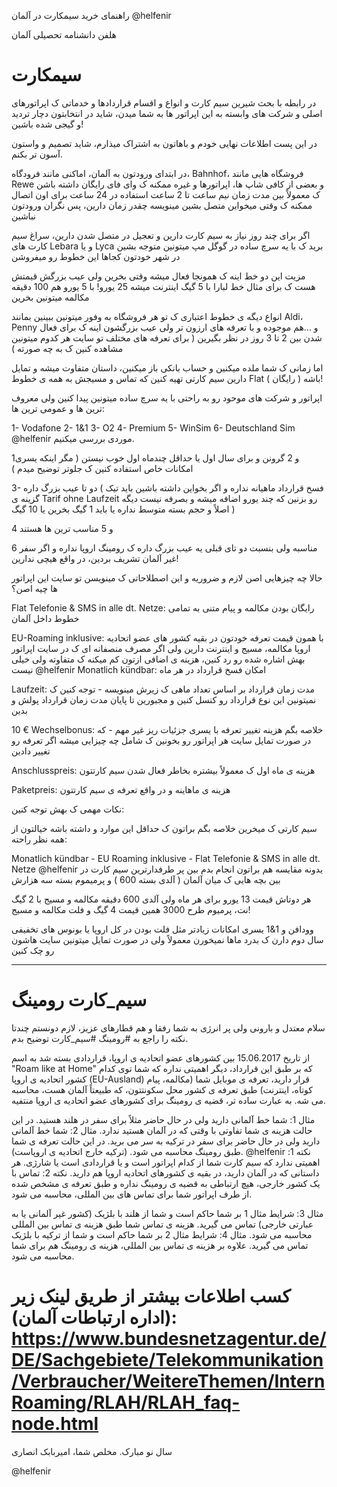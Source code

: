 راهنمای خرید سیمکارت در آلمان
@helfenir

هلفن دانشنامه تحصیلی آلمان

# سیمکارت

در رابطه با بحث شیرین سیم کارت و انواع و اقسام قراردادها و خدماتی ک اپراتورهای اصلی و شرکت های وابسته به این اپراتور ها به شما میدن، شاید در انتخابتون دچار تردید و گیجی شده باشین!

در این پست اطلاعات نهایی خودم و باهاتون به اشتراک میذارم، شاید تصمیم و واستون آسون تر بکنم.

در ابتدای ورودتون به آلمان، اماکنی مانند فرودگاه، Bahnhof، فروشگاه هایی مانند Rewe و بعضی از کافی شاپ ها، اپراتورها و غیره ممکنه ک وای فای رایگان داشته باشن ک معمولاً بین مدت زمان نیم ساعت تا 2 ساعت استفاده در  24 ساعت برای اون اتصال ممکنه ک وقتی میخواین متصل بشین مینویسه چقدر زمان دارین، پس نگران ورودتون نباشین

اگر برای چند روز نیاز به سیم کارت دارین و تعجیل در متصل شدن دارین، سراغ سیم کارت های Lebara و یا Lyca برید ک با یه سرچ ساده در گوگل مپ میتونین متوجه بشین در شهر خودتون کجاها این خطوط رو میفروشن

مزیت این دو خط اینه ک همونجا فعال میشه وقتی بخرین ولی عیب بزرگش قیمتش هست ک برای مثال خط لبارا با 5 گیگ اینترنت میشه 25 یورو! با 5 یورو هم 100 دقیقه مکالمه میتونین بخرین

انواع دیگه ی خطوط اعتباری ک تو هر فروشگاه به وفور میتونین ببینین بمانند Aldi، Penny و ...هم موجوده و با تعرفه های ارزون تر ولی عیب بزرگشون اینه ک برای فعال شدن بین 2 تا 3 روز در نظر بگیرین ( برای تعرفه های مختلف تو سایت هر کدوم میتونین مشاهده کنین ک به چه صورته )

اما زمانی ک شما ملده میکنین و حساب بانکی باز میکنین، داستان متفاوت میشه و تمایل دارین سیم کارتی تهیه کنین که تماس و مسیجش به همه ی خطوط  Flat ( رایگان ) باشه!

اپراتور و شرکت های موحود رو به راحتی با یه سرچ ساده میتونین پیدا کنین ولی معروف ترین ها و عمومی ترین ها:

1- Vodafone
2- 1&1
3- O2
4- Premium
5- WinSim
6- Deutschland Sim
@helfenir
موردی بررسی میکنیم.

1و 2 گرونن و برای سال اول یا حداقل چندماه اول خوب نیستن ( مگر اینکه یسری امکانات خاص استفاده کنین ک جلوتر توضیح میدم )

3- دو تا عیب بزرگ داره ( فسخ قرارداد ماهیانه نداره و اگر بخواین داشته باشین باید تیک گزینه ی Tarif ohne Laufzeit رو بزنین که چند یورو اضافه میشه و بصرفه نیست دیگه اصلاً و حجم بسته متوسط نداره یا باید 1 گیگ بخرین یا 10 گیگ )

4 و 5 مناسب ترین ها هستند

6 مناسبه ولی بنسبت دو تای قبلی یه عیب بزرگ داره ک رومینگ اروپا نداره و اگر سفر غیر آلمان تشریف بردین، در واقع هیچی ندارین!


حالا چه چیزهایی اصن لازم و ضروریه و این اصطلاحاتی ک مینویسن تو سایت این اپراتور ها چیه اصن؟



Flat Telefonie & SMS in alle dt. Netze: رایگان بودن مکالمه و پیام متنی به تمامی خطوط داخل آلمان

EU-Roaming inklusive: با همون قیمت تعرفه خودتون در بقیه کشور های عضو اتحادیه اروپا مکالمه، مسیج و اینترنت دارین ولی اگر مصرف منصفانه ای ک در سایت اپراتور بهش اشاره شده رو رد کنین، هزینه ی اضافی ازتون کم میکنه ک متفاوته ولی خیلی نیست
@helfenir
Monatlich kündbar: امکان فسخ قرارداد در هر ماه

Laufzeit: مدت زمان قرارداد بر اساس تعداد ماهی ک زیرش مینویسه -  توجه کنین ک نمیتونین این نوع قرارداد رو کنسل کنین و مجبورین تا پایان مدت زمان قرارداد پولش و بدین

10 € Wechselbonus: خلاصه بگم هزینه تغییر تعرفه با یسری جزئیات ریز غیر مهم - که در صورت تمایل سایت هر اپراتور رو بخونین ک شامل چه چیزایی میشه اگر تعرفه رو تغییر دادین

 Anschlusspreis: هزینه ی ماه اول ک معمولاً بیشتره بخاطر فعال شدن سیم کارتتون 

Paketpreis: هزینه ی ماهاینه و در واقع تعرفه ی سیم کارتتون


نکات مهمی ک بهش توجه کنین:

سیم کارتی ک میخرین خلاصه بگم براتون ک حداقل این موارد و داشته باشه خیالتون از همه نظر راحته:

Monatlich kündbar - EU Roaming inklusive - Flat Telefonie & SMS in alle dt. Netze
@helfenir
یدونه مقایسه هم براتون انجام بدم بین پر طرفدارترین سیم کارت در بین بچه هایی ک میان آلمان ( آلدی بسته 600 ) و پرمیموم بسته سه هزارش


هر دوتاش قیمت 13 یورو برای هر ماه ولی آلدی 600 دقیقه مکالمه و مسیج با 2 گیگ نت، پرمیوم طرح 3000 همین قیمت 4 گیگ و فلت مکالمه و مسیج!


وودافن و 1&1 یسری امکانات زیادتر مثل فلت بودن در کل اروپا یا بونوس های تخفیفی سال دوم دارن ک بدرد ماها نمیخورن معمولاً ولی در صورت تمایل میتونین سایت هاشون رو چک کنین

---------

# سیم_کارت رومینگ

سلام معتدل و بارونی ولی پر انرژی به شما رفقا و هم قطارهای عزیز، 
لازم دونستم چندتا نکته را راجع به #رومینگ #سیم_کارت توضیح بدم.

از تاریخ 15.06.2017 بین کشورهای عضو اتحادیه ی اروپا، قراردادی بسته شد به اسم "Roam like at Home" که بر طبق این قرارداد، دیگر اهمیتی نداره که شما توی کدام کشور اتحادیه ی اروپا (EU-Ausland) قرار دارید، تعرفه ی موبایل شما (مکالمه، پیام کوتاه، اینترنت) طبق تعرفه ی کشور محل سکونتتون، که طبیعتاً آلمان هست، محاسبه می شه. به عبارت ساده تر، قضیه ی رومینگ برای کشورهای عضو اتحادیه ی اروپا منتفیه.

مثال 1: شما خط آلمانی دارید ولی در حال حاضر مثلاً برای سفر در هلند هستید. در این حالت هزینه ی شما تفاوتی با وقتی که در آلمان هستید ندارد.
مثال 2: شما خط آلمانی دارید ولی در حال حاضر برای سفر در ترکیه به سر می برید. در این حالت تعرفه ی شما طبق رومینگ محاسبه می شود. (ترکیه خارج اتحادیه ی اروپاست).
@helfenir
نکته 1: اهمیتی ندارد که سیم کارت شما از کدام اپراتور است و یا قراردادی است یا شارژی. هر داستانی که در آلمان دارید، در بقیه ی کشورهای اتحادیه اروپا هم دارید.
نکته 2: تماس با یک کشور خارجی، هیچ ارتباطی به قضیه ی رومینگ نداره و طبق تعرفه ی مشخص شده از طرف اپراتور شما برای تماس های بین المللی، محاسبه می شود.

مثال 3: شرایط مثال 1 بر شما حاکم است و شما از هلند با بلژیک (کشور غیر آلمانی یا به عبارتی خارجی) تماس می گیرید. هزینه ی تماس شما طبق هزینه ی تماس بین المللی محاسبه می شود.
مثال 4: شرایط مثال 2 بر شما حاکم است و شما از ترکیه با بلژیک تماس می گیرید. علاوه بر هزینه ی تماس بین المللی، هزینه ی رومینگ هم برای شما محاسبه می شود.

کسب اطلاعات بیشتر از طریق لینک زیر (اداره ارتباطات آلمان):
https://www.bundesnetzagentur.de/DE/Sachgebiete/Telekommunikation/Verbraucher/WeitereThemen/InternRoaming/RLAH/RLAH_faq-node.html
=====================
سال نو مبارک.
مخلص شما، امیربابک انصاری

@helfenir
